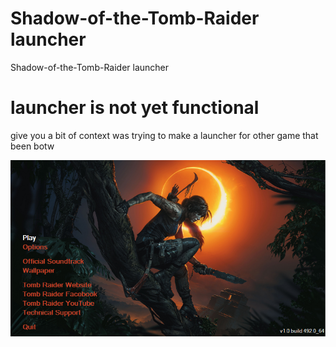 # Shadow-of-the-Tomb-Raider launcher
 Shadow-of-the-Tomb-Raider launcher

 # launcher is not yet functional


 give you a bit of context  was trying to make a launcher for other game that been botw 

 ![screen-install](/screenshot/ss1.png)

